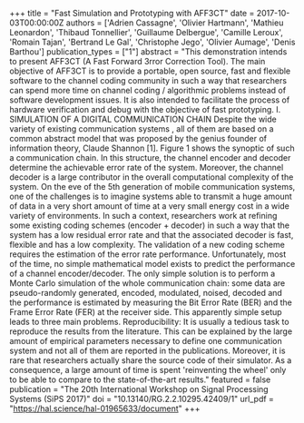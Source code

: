 +++
title = "Fast Simulation and Prototyping with AFF3CT"
date = 2017-10-03T00:00:00Z
authors = ['Adrien Cassagne', 'Olivier Hartmann', 'Mathieu Leonardon', 'Thibaud Tonnellier', 'Guillaume Delbergue', 'Camille Leroux', 'Romain Tajan', 'Bertrand Le Gal', 'Christophe Jego', 'Olivier Aumage', 'Denis Barthou']
publication_types = ["1"]
abstract = "This demonstration intends to present AFF3CT (A Fast Forward 3rror Correction Tool). The main objective of AFF3CT is to provide a portable, open source, fast and flexible software to the channel coding community in such a way that researchers can spend more time on channel coding / algorithmic problems instead of software development issues. It is also intended to facilitate the process of hardware verification and debug with the objective of fast prototyping. I. SIMULATION OF A DIGITAL COMMUNICATION CHAIN Despite the wide variety of existing communication systems , all of them are based on a common abstract model that was proposed by the genius founder of information theory, Claude Shannon [1]. Figure 1 shows the synoptic of such a communication chain. In this structure, the channel encoder and decoder determine the achievable error rate of the system. Moreover, the channel decoder is a large contributor in the overall computational complexity of the system. On the eve of the 5th generation of mobile communication systems, one of the challenges is to imagine systems able to transmit a huge amount of data in a very short amount of time at a very small energy cost in a wide variety of environments. In such a context, researchers work at refining some existing coding schemes (encoder + decoder) in such a way that the system has a low residual error rate and that the associated decoder is fast, flexible and has a low complexity. The validation of a new coding scheme requires the estimation of the error rate performance. Unfortunately, most of the time, no simple mathematical model exists to predict the performance of a channel encoder/decoder. The only simple solution is to perform a Monte Carlo simulation of the whole communication chain: some data are pseudo-randomly generated, encoded, modulated, noised, decoded and the performance is estimated by measuring the Bit Error Rate (BER) and the Frame Error Rate (FER) at the receiver side. This apparently simple setup leads to three main problems. Reproducibility: It is usually a tedious task to reproduce the results from the literature. This can be explained by the large amount of empirical parameters necessary to define one communication system and not all of them are reported in the publications. Moreover, it is rare that researchers actually share the source code of their simulator. As a consequence, a large amount of time is spent 'reinventing the wheel' only to be able to compare to the state-of-the-art results."
featured = false
publication = "The 20th International Workshop on Signal Processing Systems (SiPS 2017)"
doi = "10.13140/RG.2.2.10295.42409/1"
url_pdf = "https://hal.science/hal-01965633/document"
+++
